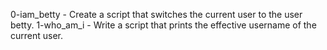 0-iam_betty - Create a script that switches the current user to the user betty.
1-who_am_i - Write a script that prints the effective username of the current user.

